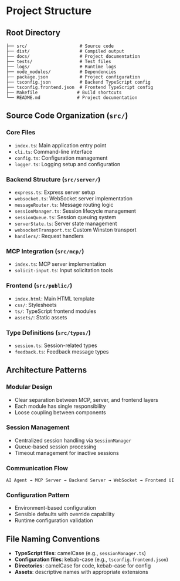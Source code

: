# Project Structure

## Root Directory

```
├── src/                    # Source code
├── dist/                   # Compiled output
├── docs/                   # Project documentation
├── tests/                  # Test files
├── logs/                   # Runtime logs
├── node_modules/           # Dependencies
├── package.json            # Project configuration
├── tsconfig.json           # Backend TypeScript config
├── tsconfig.frontend.json  # Frontend TypeScript config
├── Makefile               # Build shortcuts
└── README.md              # Project documentation
```

## Source Code Organization (`src/`)

### Core Files
- `index.ts`: Main application entry point
- `cli.ts`: Command-line interface
- `config.ts`: Configuration management
- `logger.ts`: Logging setup and configuration

### Backend Structure (`src/server/`)
- `express.ts`: Express server setup
- `websocket.ts`: WebSocket server implementation
- `messageRouter.ts`: Message routing logic
- `sessionManager.ts`: Session lifecycle management
- `sessionQueue.ts`: Session queuing system
- `serverState.ts`: Server state management
- `websocketTransport.ts`: Custom Winston transport
- `handlers/`: Request handlers

### MCP Integration (`src/mcp/`)
- `index.ts`: MCP server implementation
- `solicit-input.ts`: Input solicitation tools

### Frontend (`src/public/`)
- `index.html`: Main HTML template
- `css/`: Stylesheets
- `ts/`: TypeScript frontend modules
- `assets/`: Static assets

### Type Definitions (`src/types/`)
- `session.ts`: Session-related types
- `feedback.ts`: Feedback message types

## Architecture Patterns

### Modular Design
- Clear separation between MCP, server, and frontend layers
- Each module has single responsibility
- Loose coupling between components

### Session Management
- Centralized session handling via `SessionManager`
- Queue-based session processing
- Timeout management for inactive sessions

### Communication Flow
```
AI Agent → MCP Server → Backend Server → WebSocket → Frontend UI
```

### Configuration Pattern
- Environment-based configuration
- Sensible defaults with override capability
- Runtime configuration validation

## File Naming Conventions

- **TypeScript files**: camelCase (e.g., `sessionManager.ts`)
- **Configuration files**: kebab-case (e.g., `tsconfig.frontend.json`)
- **Directories**: camelCase for code, kebab-case for config
- **Assets**: descriptive names with appropriate extensions